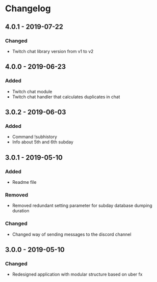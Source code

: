 # Changelog

## 4.0.1 - 2019-07-22
### Changed
- Twitch chat library version from v1 to v2

## 4.0.0 - 2019-06-23
### Added
- Twitch chat module
- Twitch chat handler that calculates duplicates in chat

## 3.0.2 - 2019-06-03
### Added
- Command !subhistory
- Info about 5th and 6th subday

## 3.0.1 - 2019-05-10
### Added
- Readme file
### Removed
- Removed redundant setting parameter for subday database dumping duration
### Changed
- Changed way of sending messages to the discord channel

## 3.0.0 - 2019-05-10
### Changed
- Redesigned application with modular structure based on uber fx